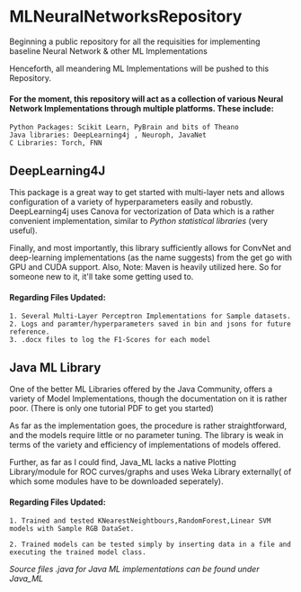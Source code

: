 # MLNeuralNetworksRepository
Beginning a public repository for all the requisities for implementing baseline Neural Network &amp; other ML Implementations

Henceforth, all meandering ML Implementations will be pushed to this Repository.






#### For the moment, this repository will act as a collection of various Neural Network Implementations through multiple platforms. These include:
    Python Packages: Scikit Learn, PyBrain and bits of Theano
    Java libraries: DeepLearning4j , Neuroph, JavaNet
    C Libraries: Torch, FNN
    
## DeepLearning4J 
This package is a great way to get started with multi-layer nets and allows configuration of a variety of hyperparameters easily and robustly. DeepLearning4j uses Canova for vectorization of Data which is a rather convenient implementation, similar to *Python statistical libraries* (very useful). 

Finally, and most importantly, this library sufficiently allows for ConvNet and deep-learning implementations (as the name suggests) from the get go with GPU and CUDA support.
Also, Note: Maven is heavily utilized here. So for someone new to it, it'll take some getting used to.

#### Regarding Files Updated: 
    1. Several Multi-Layer Perceptron Implementations for Sample datasets. 
    2. Logs and paramter/hyperparameters saved in bin and jsons for future reference.
    3. .docx files to log the F1-Scores for each model

## Java ML Library
One of the better ML Libraries offered by the Java Community, offers a variety of Model Implementations, though the documentation on it is rather poor. (There is only one tutorial PDF to get you started)


As far as the implementation goes, the procedure is rather straightforward, and the models require little or no parameter tuning. 
The library is weak in terms of the variety and efficiency of implementations of models offered. 

Further, as far as I could find, Java_ML lacks a native Plotting Library/module for ROC curves/graphs and uses Weka Library externally( of which some modules have to be downloaded seperately).

#### Regarding Files Updated:
    1. Trained and tested KNearestNeightbours,RandomForest,Linear SVM models with Sample RGB DataSet.
    
    2. Trained models can be tested simply by inserting data in a file and executing the trained model class.
    
 *Source files .java for Java ML implementations can be found under Java_ML*
